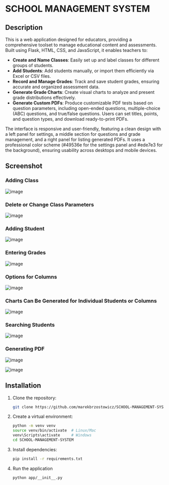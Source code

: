 # SCHOOL MANAGEMENT SYSTEM

## Description

This is a web application designed for educators, providing a comprehensive toolset to manage educational content and assessments. Built using Flask, HTML, CSS, and JavaScript, it enables teachers to:

- **Create and Name Classes**: Easily set up and label classes for different groups of students.
- **Add Students**: Add students manually, or import them efficiently via Excel or CSV files.
- **Record and Manage Grades**: Track and save student grades, ensuring accurate and organized assessment data.
- **Generate Grade Charts**: Create visual charts to analyze and present grade distributions effectively.
- **Generate Custom PDFs**: Produce customizable PDF tests based on question parameters, including open-ended questions, multiple-choice (ABC) questions, and true/false questions. Users can set titles, points, and question types, and download ready-to-print PDFs.

The interface is responsive and user-friendly, featuring a clean design with a left panel for settings, a middle section for questions and grade management, and a right panel for listing generated PDFs. It uses a professional color scheme (#49536e for the settings panel and #ede7e3 for the background), ensuring usability across desktops and mobile devices.

## Screenshot

### Adding Class  

![image](https://github.com/user-attachments/assets/3dbc92a5-04a2-4a12-a977-fbe6e0bdec93)  

### Delete or Change Class Parameters  

![image](https://github.com/user-attachments/assets/c15f131e-1f8d-42be-b1d2-0a38de51702f)  

### Adding Student  

![image](https://github.com/user-attachments/assets/d696f430-afc1-4171-aac7-d0e0840a5761)  

### Entering Grades  

![image](https://github.com/user-attachments/assets/9c6ec729-96e5-4f54-ae47-fe85e708e42a)  

### Options for Columns  

![image](https://github.com/user-attachments/assets/7544d276-7ee1-402c-a210-95b90b4e843c)  

### Charts Can Be Generated for Individual Students or Columns  

![image](https://github.com/user-attachments/assets/ddc50335-6dec-48e6-b230-5294317231f2)  

### Searching Students  

![image](https://github.com/user-attachments/assets/759e1e46-e704-4f5d-ba33-ca7f4784daf2)  

### Generating PDF  

![image](https://github.com/user-attachments/assets/205e05b4-9cbb-490d-a85d-388d54e1c47d)  

![image](https://github.com/user-attachments/assets/82360f60-1cef-4ace-a480-94e0137c5135)  

## Installation
1. Clone the repository:
   ```bash
   git clone https://github.com/marekbrzostowicz/SCHOOL-MANAGEMENT-SYSTEM

2. Create a virtual environment:
   ```bash
   python -m venv venv
   source venv/bin/activate  # Linux/Mac
   venv\Scripts\activate     # Windows
   cd SCHOOL-MANAGEMENT-SYSTEM
3. Install dependencies:
   ```bash
   pip install -r requirements.txt
4. Run the application
   ```bash
   python app/__init__.py
